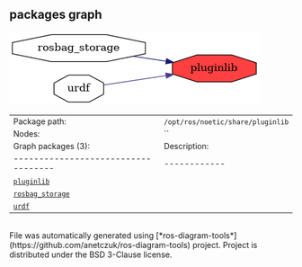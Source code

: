 <!--
File was automatically generated using 'ros-diagram-tools' project.
Project is distributed under the BSD 3-Clause license.
-->

## packages graph

[![pluginlib](pluginlib.png "pluginlib")](pluginlib.png)

|     |     |
| --- | --- |
| Package path: | `/opt/ros/noetic/share/pluginlib` |
| Nodes: | `` |
| Graph packages (3): | Description: |
| ----------------------------------- | ------------ |
| [`pluginlib`](pluginlib.html) |  |
| [`rosbag_storage`](rosbag_storage.html) |  |
| [`urdf`](urdf.html) |  |


</br>
File was automatically generated using [*ros-diagram-tools*](https://github.com/anetczuk/ros-diagram-tools) project.
Project is distributed under the BSD 3-Clause license.
